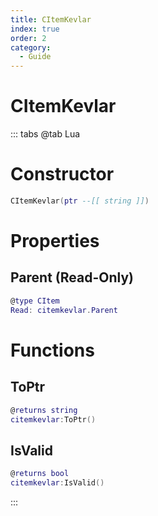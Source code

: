 ```yaml
---
title: CItemKevlar
index: true
order: 2
category:
  - Guide
---
```


# CItemKevlar

::: tabs
@tab Lua
# Constructor
```lua
CItemKevlar(ptr --[[ string ]])
```
# Properties
## Parent (Read-Only)
```lua
@type CItem
Read: citemkevlar.Parent
```
# Functions
## ToPtr
```lua
@returns string
citemkevlar:ToPtr()
```
## IsValid
```lua
@returns bool
citemkevlar:IsValid()
```

:::